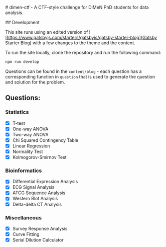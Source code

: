 # dimen-ctf - A CTF-style challenge for DiMeN PhD students for data analysis.

## Development

This site runs using an edited version of ![https://www.gatsbyjs.com/starters/gatsbyjs/gatsby-starter-blog](Gatsby Starter Blog) with a few changes to the theme and the content.

To run the site locally, clone the repository and run the following command:

```bash
npm run develop
```

Questions can be found in the `content/blog` - each question has a corresponding function in `question` that is used to generate the question and solution for the problem.

## Questions:

### Statistics

- [x] T-test
- [x] One-way ANOVA
- [x] Two-way ANOVA
- [x] Chi Squared Contingency Table
- [x] Linear Regression
- [x] Normality Test
- [x] Kolmogorov-Smirnov Test

### Bioinformatics

- [x] Differential Expression Analysis
- [x] ECG Signal Analysis
- [x] ATCG Sequence Analysis
- [x] Western Blot Analysis
- [x] Delta-delta CT Analysis

### Miscellaneous

- [x] Survey Response Analysis
- [x] Curve Fitting
- [x] Serial Dilution Calculator
